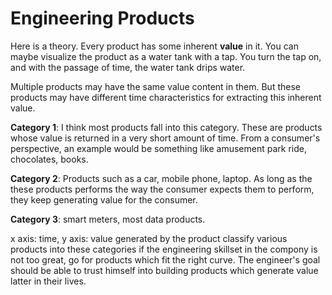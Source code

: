 # Engineering Products

Here is a theory. Every product has some inherent **value** in it. You can maybe visualize the product as a water tank with a tap. You turn the tap on, and with the passage of time, the water tank drips water.

Multiple products may have the same value content in them. But these products may have different time characteristics for extracting this inherent value. 

**Category 1**: I think most products fall into this category. These are products whose value is returned in a very short amount of time. From a consumer's perspective, an example would be something like amusement park ride, chocolates, books.

**Category 2**: Products such as a car, mobile phone, laptop. As long as the these products performs the way the consumer expects them to perform, they keep generating value for the consumer.

**Category 3**: smart meters, most data products. 


x axis: time, y axis: value generated by the product
classify various products into these categories
if the engineering skillset in the compony is not too great, go for products which fit the right curve. The engineer's goal should be able to trust himself into building products which generate value latter in their lives.